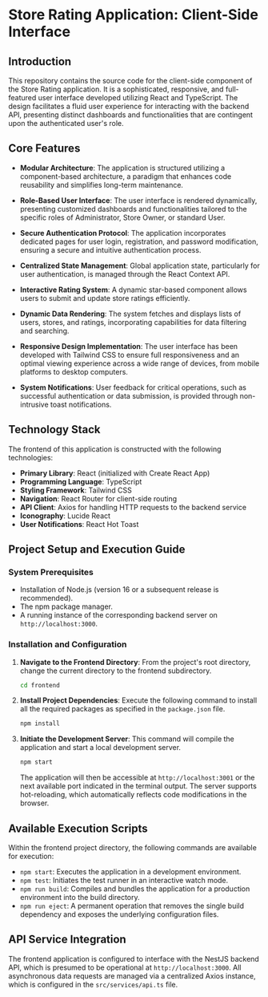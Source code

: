 # Store Rating Application: Client-Side Interface

## Introduction
This repository contains the source code for the client-side component of the Store Rating application. It is a sophisticated, responsive, and full-featured user interface developed utilizing React and TypeScript. The design facilitates a fluid user experience for interacting with the backend API, presenting distinct dashboards and functionalities that are contingent upon the authenticated user's role.

## Core Features
- **Modular Architecture**: The application is structured utilizing a component-based architecture, a paradigm that enhances code reusability and simplifies long-term maintenance.

- **Role-Based User Interface**: The user interface is rendered dynamically, presenting customized dashboards and functionalities tailored to the specific roles of Administrator, Store Owner, or standard User.

- **Secure Authentication Protocol**: The application incorporates dedicated pages for user login, registration, and password modification, ensuring a secure and intuitive authentication process.

- **Centralized State Management**: Global application state, particularly for user authentication, is managed through the React Context API.

- **Interactive Rating System**: A dynamic star-based component allows users to submit and update store ratings efficiently.

- **Dynamic Data Rendering**: The system fetches and displays lists of users, stores, and ratings, incorporating capabilities for data filtering and searching.

- **Responsive Design Implementation**: The user interface has been developed with Tailwind CSS to ensure full responsiveness and an optimal viewing experience across a wide range of devices, from mobile platforms to desktop computers.

- **System Notifications**: User feedback for critical operations, such as successful authentication or data submission, is provided through non-intrusive toast notifications.

## Technology Stack
The frontend of this application is constructed with the following technologies:

- **Primary Library**: React (initialized with Create React App)  
- **Programming Language**: TypeScript  
- **Styling Framework**: Tailwind CSS  
- **Navigation**: React Router for client-side routing  
- **API Client**: Axios for handling HTTP requests to the backend service  
- **Iconography**: Lucide React  
- **User Notifications**: React Hot Toast  

## Project Setup and Execution Guide

### System Prerequisites
- Installation of Node.js (version 16 or a subsequent release is recommended).
- The npm package manager.
- A running instance of the corresponding backend server on `http://localhost:3000`.

### Installation and Configuration
1. **Navigate to the Frontend Directory**: From the project's root directory, change the current directory to the frontend subdirectory.
   ```bash
   cd frontend
    ````

2. **Install Project Dependencies**: Execute the following command to install all the required packages as specified in the `package.json` file.

   ```bash
   npm install
   ```

3. **Initiate the Development Server**: This command will compile the application and start a local development server.

   ```bash
   npm start
   ```

   The application will then be accessible at `http://localhost:3001` or the next available port indicated in the terminal output. The server supports hot-reloading, which automatically reflects code modifications in the browser.

## Available Execution Scripts

Within the frontend project directory, the following commands are available for execution:

* `npm start`: Executes the application in a development environment.
* `npm test`: Initiates the test runner in an interactive watch mode.
* `npm run build`: Compiles and bundles the application for a production environment into the build directory.
* `npm run eject`: A permanent operation that removes the single build dependency and exposes the underlying configuration files.

## API Service Integration

The frontend application is configured to interface with the NestJS backend API, which is presumed to be operational at `http://localhost:3000`. All asynchronous data requests are managed via a centralized Axios instance, which is configured in the `src/services/api.ts` file.
